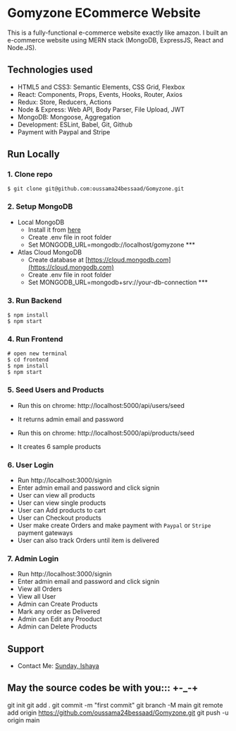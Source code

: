 # Gomyzone ECommerce Website

This is a fully-functional e-commerce website exactly like amazon. I built an e-commerce website using MERN stack (MongoDB, ExpressJS, React and Node.JS).


## Technologies used

- HTML5 and CSS3: Semantic Elements, CSS Grid, Flexbox
- React: Components, Props, Events, Hooks, Router, Axios
- Redux: Store, Reducers, Actions
- Node & Express: Web API, Body Parser, File Upload, JWT
- MongoDB: Mongoose, Aggregation
- Development: ESLint, Babel, Git, Github
- Payment with Paypal and Stripe

## Run Locally

### 1. Clone repo

```
$ git clone git@github.com:oussama24bessaad/Gomyzone.git
```

### 2. Setup MongoDB

- Local MongoDB
  - Install it from [here](https://www.mongodb.com/try/download/community)
  - Create .env file in root folder
  - Set MONGODB_URL=mongodb://localhost/gomyzone  ***
- Atlas Cloud MongoDB
  - Create database at [https://cloud.mongodb.com](https://cloud.mongodb.com)
  - Create .env file in root folder
  - Set MONGODB_URL=mongodb+srv://your-db-connection  ***

### 3. Run Backend

```
$ npm install
$ npm start
```

### 4. Run Frontend

```
# open new terminal
$ cd frontend
$ npm install
$ npm start
```

### 5. Seed Users and Products

- Run this on chrome: http://localhost:5000/api/users/seed
- It returns admin email and password

- Run this on chrome: http://localhost:5000/api/products/seed
- It creates 6 sample products


### 6. User Login
- Run http://localhost:3000/signin
- Enter admin email and password and click signin
- User can view all products
- User can view single products
- User can Add products to cart
- User can Checkout products
- User make create Orders and make payment with `Paypal` or `Stripe` payment gateways
- User can also track Orders until item is delivered


### 7. Admin Login

- Run http://localhost:3000/signin
- Enter admin email and password and click signin
- View all Orders
- View all User
- Admin can Create Products
- Mark any order as Delivered
- Admin can Edit any Prooduct
- Admin can Delete Products

## Support

- Contact Me: [Sunday, Ishaya](oussama24bessaad@gmail.com)

## May the source codes be with you::: +-_-+

git init
git add .
git commit -m "first commit"
git branch -M main
git remote add origin https://github.com/oussama24bessaad/Gomyzone.git
git push -u origin main